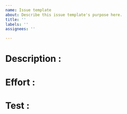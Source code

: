 ```yaml
---
name: Issue template
about: Describe this issue template's purpose here.
title: ''
labels: ''
assignees: ''

---
```


# Description :



# Effort :



# Test :
